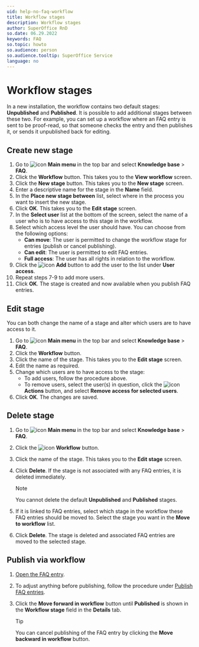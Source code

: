 ```yaml
---
uid: help-no-faq-workflow
title: Workflow stages
description: Workflow stages
author: SuperOffice RnD
so.date: 06.29.2022
keywords: FAQ
so.topic: howto
so.audience: person
so.audience.tooltip: SuperOffice Service
language: no
---
```


# Workflow stages

In a new installation, the workflow contains two default stages: **Unpublished** and **Published**. It is possible to add additional stages between these two. For example, you can set up a workflow where an FAQ entry is sent to be proof-read, so that someone checks the entry and then publishes it, or sends it unpublished back for editing.

## Create new stage

1. Go to ![icon][img4] **Main menu** in the top bar and select **Knowledge base** > **FAQ**.
1. Click the **Workflow** button. This takes you to the **View workflow** screen.
1. Click the **New stage** button. This takes you to the **New stage** screen.
1. Enter a descriptive name for the stage in the **Name** field.
1. In the **Place new stage between** list, select where in the process you want to insert the new stage.
1. Click **OK**. This takes you to the **Edit stage** screen.
1. In the **Select user** list at the bottom of the screen, select the name of a user who is to have access to this stage in the workflow.
1. Select which access level the user should have. You can choose from the following options:
    * **Can move**: The user is permitted to change the workflow stage for entries (publish or cancel publishing).
    * **Can edit**: The user is permitted to edit FAQ entries.
    * **Full access**: The user has all rights in relation to the workflow.
1. Click the ![icon][img3] **Add** button to add the user to the list under **User access**.
1. Repeat steps 7-9 to add more users.
1. Click **OK**. The stage is created and now available when you publish FAQ entries.

## Edit stage

You can both change the name of a stage and alter which users are to have access to it.

1. Go to ![icon][img4] **Main menu** in the top bar and select **Knowledge base** > **FAQ**.
1. Click the **Workflow** button.
1. Click the name of the stage. This takes you to the **Edit stage** screen.
1. Edit the name as required.
1. Change which users are to have access to the stage:
    * To add users, follow the procedure above.
    * To remove users, select the user(s) in question, click the ![icon][img1] **Actions** button, and select **Remove access for selected users**.
1. Click **OK**. The changes are saved.

## Delete stage

1. Go to ![icon][img4] **Main menu** in the top bar and select **Knowledge base** > **FAQ**.
1. Click the ![icon][img2] **Workflow** button.
1. Click the name of the stage. This takes you to the **Edit stage** screen.
1. Click **Delete**. If the stage is not associated with any FAQ entries, it is deleted immediately.

   > [!NOTE]
   > You cannot delete the default **Unpublished** and **Published** stages.

1. If it is linked to FAQ entries, select which stage in the workflow these FAQ entries should be moved to. Select the stage you want in the **Move to workflow** list.
1. Click **Delete**. The stage is deleted and associated FAQ entries are moved to the selected stage.

## Publish via workflow

1. [Open the FAQ entry][1].
1. To adjust anything before publishing, follow the procedure under [Publish FAQ entries][2].
1. Click the **Move forward in workflow** button until **Published** is shown in the **Workflow stage** field in the **Details** tab.

   > [!TIP]
   > You can cancel publishing of the FAQ entry by clicking the **Move backward in workflow** button.

<!-- Referenced links -->
[1]: view-entry.md
[2]: publish.md

<!-- Referenced images -->
[img1]: ../../../media/icons/btn-menu.png
[img2]: ../../../../common/icons/gearblack.png
[img3]: ../../../media/icons/btn-add.png
[img4]: ../../../media/icons/main-menu.png

